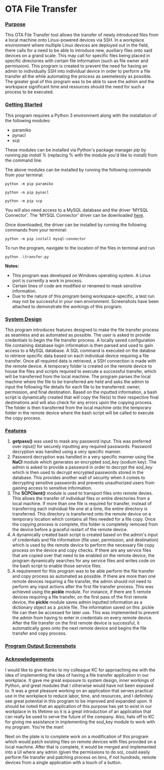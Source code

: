 # OTA File Transfer

### <u>Purpose</u>
This OTA File Transfer tool allows the transfer of newly introduced files from a local machine onto Linux-powered devices via SSH. In a workplace environment where multiple Linux devices are deployed out in the field, there calls for a need to be able to introduce new, auxiliary files onto said devices on a grand scale. This may call for specific files being placed in specific directories with certain file information (such as file owner and permission). This program is created to prevent the need for having an admin to individually SSH into individual device in order to perform a file transfer all the while automating the process as seemelessly as possible. The greater goal of this program was to be able to save the admin and the workspace significant time and resources should the need for such a process to be executed.

### <u>Getting Started</u>
This program requires a Python 3 environment along with the installation of the following modules:
- paramiko
- pynacl
- scp

These modules can be installed via Python's package manager *pip* by running *pip install %* (replacing % with the module you'd like to install) from the command line.

The above modules can be installed by running the following commands from your terminal:
```
python -m pip paramiko
```
```
python -m pip pynacl
```
```
python -m pip scp
```

You will also need access to a MySQL database and the driver 'MYSQL Connector'.
The 'MYSQL Connector' driver can be downloaded [here](https://dev.mysql.com/downloads/connector/python/).

Once downloaded, the driver can be installed by running the following commands from your terminal:
```
python -m pip install mysql-connector
```

To run the program, navigate to the location of the files in terminal and run
```
python .\transfer.py
```

**Notes:** 
- This program was developed on Windows operating system. A Linux port is currently a work in process.
- Certain lines of code are modified or renamed to mask sensitive information.
- Due to the nature of this program being workspace-specific, a test run may not be successful in your own environment. Screenshots have been attached to demonstrate the workings of this program.

### <u>System Design</u>
This program introduces features designed to make the file transfer process as seamless and as automated as possible. The user is asked to provide credentials to begin the file transfer process. A locally saved configuration file containing database login information is then parsed and used to gain access to a MySQL database. A SQL command is executed on the databse to retrieve specific data based on each individual device requiring a file transfer. Once all required data is retrieved, a SSH connection is made with the remote device. A temporary folder is created on the remote device to house the files and scripts required to execute a successful transfer, which will be transferred from the local machine. The program parses the local machine where the file to be transferred are held and asks the admin to input the following file details for each file to be transferred: owner, permission, and final destination. Based on the inputted information, a bash script is dynamically created that will copy the file(s) to their respective final destinations and will also check for any errors upon the copying process. The folder is then transferred from the local machine onto the temporary folder in the remote device where the bash script will be called to execute the copy process.

### <u>Features</u>
1. **getpass()** was used to mask any password input. This was preferred over *input()* for securely inputting any required passwords.
Password decryption was handled using a very specific manner.
2. Password decryption was handled in a very specific manner using the **NaCl** module which generates an encrypted *sod_key* (sodium key). The admin is asked to provide a password in order to decrypt the *sod_key* which is then used to decrypt encrypted passwords stored in the database. This provides another wall of security when it comes to decrypting sensitive passwords and prevents unauthorized users from gaining access to sensitive information.
3.  The **SCPClient()** module is used to transport files onto remote devies. This allows the transfer of individual files or entire directories from a local machine. If more than one file is required for transfer, instead of transferring each individual file one at a time, the entire directory is transferred. This directory is transferred onto the remote device on a temporary location which contains all files needed for a file copy. Once the copying process is complete, this folder is completely removed from the device before a graceful restart of the remote device.
4.  A dynamically created bash script is created based on the admin's input of credentials and file information (file user, permission, and destination) which is used by the remote device to perform the necessary file copy process on the device and copy checks. If there are any service files that are copied over that need to be enabled on the remote device, the program dynamically searches for any service files and writes code on the bash script to enable those service files.
5.  A requirement for this program was to be able perform the file transfer and copy process as automated as possible. If there are more than one remote devices requiring a file transfer, the admin should not need to perform any input actions after the first file transfer process. This was achieved using the **pickle** module. For instance, if there are 5 remote devices requiring a file transfer, on the first pass of the first remote device, the **pickle** module saves admin inputted information as a dictionary object as a .pickle file. The information saved on this .pickle file can then be accessed for later use. This was implemented to prevent the admin from having to enter in credentials on every remote device. After the file transfer on the first remote device is successful, it automatically goes onto the next remote device and begins the file transfer and copy process.

### <u>Program Output Screenshots</u>


### <u>Acknowledgements</u>
I would like to give thanks to my colleague KC for approaching me with the idea of implementing the idea of having a file transfer application in our workplace. It gave me great exposure to system design, inner workings of Python, and great modules that I otherwise would have not been exposed to. It was a great pleasure working on an application that serves practical use in the workplace to reduce labor, time, and resources, and I definitely see great potential in this program to be improved and expanded upon. It should be noted that an application of this purpose has yet to exist in our workplace in its lifetime so it is a great introduction of an application that can really be used to serve the future of the company. Also, hats off to KC for giving me assistance in implementing the sod_key module to work with my program. You're the man!

Next on the plate is to complete work on a modification of this program which would patch existing files on remote devices with files provided on a local machine. After that is complete, it would be merged and implemented into a UI where any admin (given the permissions to do so), could easily perform file transfer and patching process on tens, if not hundreds, remote devices from a single application with a touch of a button.
